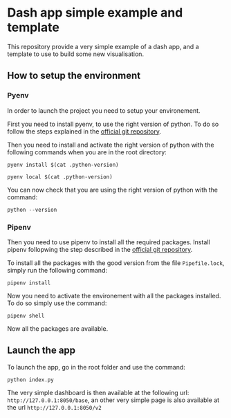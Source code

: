 # Dash app simple example and template

This repository provide a very simple example of a dash app, and a template to 
use to build some new visualisation.

## How to setup the environment
### Pyenv

In order to launch the project you need to setup your environement.

First you need to install pyenv, to use the right version of python. To do so
follow the steps explained in the
[official git repository](https://github.com/pyenv/pyenv/).

Then you need to install and activate the right version of python with the
following commands when you are in the root directory:

`pyenv install $(cat .python-version)`

`pyenv local $(cat .python-version)`

You can now check that you are using the right version of python with the command:

`python --version`

### Pipenv

Then you need to use pipenv to install all the required packages. Install pipenv
follopwing the step described in the 
[official git repository](https://github.com/pypa/pipenv).

To install all the packages with the good version from the file `Pipefile.lock`,
 simply run the following command:

`pipenv install` 

Now you need to activate the environement with all the packages installed. To do
so simply use the command:

`pipenv shell`

Now all the packages are available.

## Launch the app

To launch the app, go in the root folder and use the command:

`python index.py`

The very simple dashboard is then available at the following url:
`http://127.0.0.1:8050/base`, an other very simple page is also available at the
url `http://127.0.0.1:8050/v2`